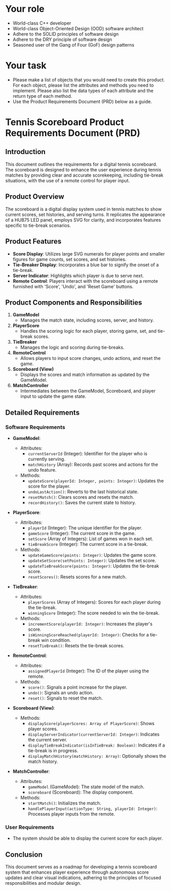 # Your role
- World-class C++ developer
- World-class Object-Oriented Design (OOD) software architect
- Adhere to the SOLID principles of software design
- Adhere to the DRY principle of software design
- Seasoned user of the Gang of Four (GoF) design patterns

# Your task
- Please make a list of objects that you would need to create this product. For each object, please list the attributes and methods you need to implement. Please also list the data types of each attribute and the return type of each method.
- Use the Product Requirements Document (PRD) below as a guide.

# Tennis Scoreboard Product Requirements Document (PRD)
## Introduction

This document outlines the requirements for a digital tennis scoreboard. The scoreboard is designed to enhance the user experience during tennis matches by providing clear and accurate scorekeeping, including tie-break situations, with the use of a remote control for player input.

## Product Overview

The scoreboard is a digital display system used in tennis matches to show current scores, set histories, and serving turns. It replicates the appearance of a HUB75 LED panel, employs SVG for clarity, and incorporates features specific to tie-break scenarios.

## Product Features

- **Score Display**: Utilizes large SVG numerals for player points and smaller figures for game counts, set scores, and set histories.
- **Tie-Breaker Display**: Incorporates a blue bar to signify the onset of a tie-break.
- **Server Indicator**: Highlights which player is due to serve next.
- **Remote Control**: Players interact with the scoreboard using a remote furnished with 'Score', 'Undo', and 'Reset Game' buttons.

## Product Components and Responsibilities

1. **GameModel**
   - Manages the match state, including scores, server, and history.
2. **PlayerScore**
   - Handles the scoring logic for each player, storing game, set, and tie-break scores.
3. **TieBreaker**
   - Manages the logic and scoring during tie-breaks.
4. **RemoteControl**
   - Allows players to input score changes, undo actions, and reset the game.
5. **Scoreboard (View)**
   - Displays the scores and match information as updated by the GameModel.
6. **MatchController**
   - Intermediates between the GameModel, Scoreboard, and player input to update the game state.



## Detailed Requirements

### Software Requirements

- **GameModel**:
  - Attributes:
    - `currentServerId` (Integer): Identifier for the player who is currently serving.
    - `matchHistory` (Array): Records past scores and actions for the undo feature.
  - Methods:
    - `updateScore(playerId: Integer, points: Integer)`: Updates the score for the player.
    - `undoLastAction()`: Reverts to the last historical state.
    - `resetMatch()`: Clears scores and resets the match.
    - `recordHistory()`: Saves the current state to history.

- **PlayerScore**:
  - Attributes:
    - `playerId` (Integer): The unique identifier for the player.
    - `gameScore` (Integer): The current score in the game.
    - `setScore` (Array of Integers): List of games won in each set.
    - `tieBreakScore` (Integer): The current score in a tie-break.
  - Methods:
    - `updateGameScore(points: Integer)`: Updates the game score.
    - `updateSetScore(setPoints: Integer)`: Updates the set score.
    - `updateTieBreakScore(points: Integer)`: Updates the tie-break score.
    - `resetScores()`: Resets scores for a new match.

- **TieBreaker**:
  - Attributes:
    - `playerScores` (Array of Integers): Scores for each player during the tie-break.
    - `winningScore` (Integer): The score needed to win the tie-break.
  - Methods:
    - `incrementScore(playerId: Integer)`: Increases the player's score.
    - `isWinningScoreReached(playerId: Integer)`: Checks for a tie-break win condition.
    - `resetTieBreak()`: Resets the tie-break scores.

- **RemoteControl**:
  - Attributes:
    - `assignedPlayerId` (Integer): The ID of the player using the remote.
  - Methods:
    - `score()`: Signals a point increase for the player.
    - `undo()`: Signals an undo action.
    - `reset()`: Signals to reset the match.

- **Scoreboard (View)**:
  - Methods:
    - `displayScore(playerScores: Array of PlayerScore)`: Shows player scores.
    - `displayServerIndicator(currentServerId: Integer)`: Indicates the current server.
    - `displayTieBreakIndicator(isInTieBreak: Boolean)`: Indicates if a tie-break is in progress.
    - `displayMatchHistory(matchHistory: Array)`: Optionally shows the match history.

- **MatchController**:
  - Attributes:
    - `gameModel` (GameModel): The state model of the match.
    - `scoreboard` (Scoreboard): The display component.
  - Methods:
    - `startMatch()`: Initializes the match.
    - `handlePlayerInput(actionType: String, playerId: Integer)`: Processes player inputs from the remote.

### User Requirements

- The system should be able to display the current score for each player.

## Conclusion

This document serves as a roadmap for developing a tennis scoreboard system that enhances player experience through autonomous score updates and clear visual indications, adhering to the principles of focused responsibilities and modular design.

